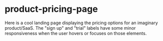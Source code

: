 # product-pricing-page
Here is a cool landing page displaying the pricing options for an imaginary product/SaaS. The "sign up" and "trial" labels have some minor responsiveness when the user hovers or focuses on those elements.

